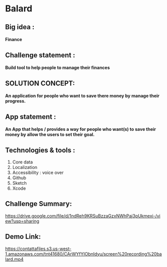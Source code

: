 # Balard
## Big idea :
#### Finance

## Challenge statement :
#### Build tool to help people to manage their finances



## SOLUTION CONCEPT:
#### An application for people who want to save there money by manage their progress.



## App statement :
#### An App that helps / provides a way for people who want(s) to save their money by allow the users to set their goal.



## Technologies & tools :

1. Core data 
2. Localization 
3. Accessibility : voice over 
4. Github 
5. Sketch 
6. Xcode 


## Challenge Summary:
https://drive.google.com/file/d/1ndReh9KRSuBzzaGzxNWhPaj3pUkmexi-/view?usp=sharing
## Demo Link:
https://contattafiles.s3.us-west-1.amazonaws.com/tnt41680/CArWYfYIObnIdyu/screen%20recording%20balard.mp4
